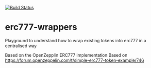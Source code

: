 [![Build Status](https://dev.azure.com/trakx-io/trakx-tools/_apis/build/status/AymericNoel.erc777-wrappers?branchName=master)](https://dev.azure.com/trakx-io/trakx-tools/_build/latest?definitionId=5&branchName=master)

# erc777-wrappers
Playground to understand how to wrap existing tokens into erc777 in a centralised way

Based on the OpenZepplin ERC777 implementation
Based on https://forum.openzeppelin.com/t/simple-erc777-token-example/746